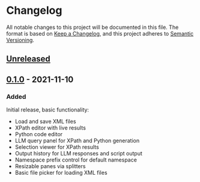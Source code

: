 # Changelog

All notable changes to this project will be documented in this file.
The format is based on [Keep a Changelog](https://keepachangelog.com/en/latest/),
and this project adheres to [Semantic Versioning](https://semver.org/).

## [Unreleased]

## [0.1.0] - 2021-11-10

### Added

Initial release, basic functionality:
- Load and save XML files
- XPath editor with live results
- Python code editor
- LLM query panel for XPath and Python generation
- Selection viewer for XPath results
- Output history for LLM responses and script output
- Namespace prefix control for default namespace
- Resizable panes via splitters
- Basic file picker for loading XML files

[Unreleased]: /../../../
[0.1.0]: /../../../tags/0.1.0
